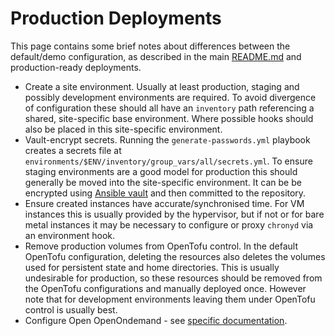 # Production Deployments

This page contains some brief notes about differences between the default/demo configuration, as described in the main [README.md](../README.md) and production-ready deployments.

- Create a site environment. Usually at least production, staging and possibly development environments are required. To avoid divergence of configuration these should all have an `inventory` path referencing a shared, site-specific base environment. Where possible hooks should also be placed in this site-specific environment.
- Vault-encrypt secrets. Running the `generate-passwords.yml` playbook creates a secrets file at `environments/$ENV/inventory/group_vars/all/secrets.yml`. To ensure staging environments are a good model for production this should generally be moved into the site-specific environment. It can be be encrypted using [Ansible vault](https://docs.ansible.com/ansible/latest/user_guide/vault.html) and then committed to the repository.
- Ensure created instances have accurate/synchronised time. For VM instances this is usually provided by the hypervisor, but if not or for bare metal instances it may be necessary to configure or proxy `chronyd` via an environment hook.
- Remove production volumes from OpenTofu control. In the default OpenTofu configuration, deleting the resources also deletes the volumes used for persistent state and home directories. This is usually undesirable for production, so these resources should be removed from the OpenTofu configurations and manually deployed once. However note that for development environments leaving them under OpenTofu control is usually best.
- Configure Open OpenOndemand - see [specific documentation](openondemand.README.md).
